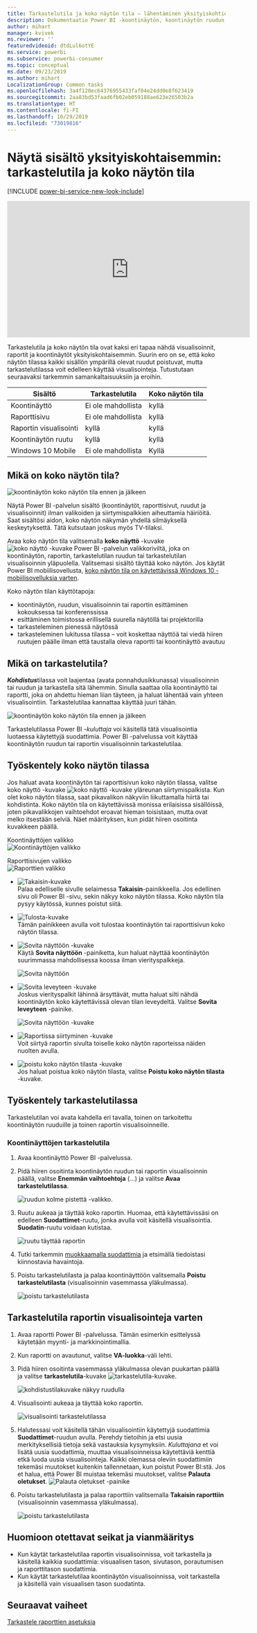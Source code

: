 ```yaml
---
title: Tarkastelutila ja koko näytön tila – lähentäminen yksityiskohtien katsomiseksi
description: Dokumentaatio Power BI -koontinäytön, koontinäytön ruudun, raportin tai raportin visualisoinnin esittämiseen tarkastelutilassa tai koko näytön tilassa
author: mihart
manager: kvivek
ms.reviewer: ''
featuredvideoid: dtdLul6otYE
ms.service: powerbi
ms.subservice: powerbi-consumer
ms.topic: conceptual
ms.date: 09/23/2019
ms.author: mihart
LocalizationGroup: Common tasks
ms.openlocfilehash: 3a4f120ec64376955433faf04e24dd0e8f623419
ms.sourcegitcommit: 2aa83bd53faad6fb02eb059188ae623e26503b2a
ms.translationtype: HT
ms.contentlocale: fi-FI
ms.lasthandoff: 10/29/2019
ms.locfileid: "73019816"
---
```

# <a name="display-content-in-more-detail-focus-mode-and-full-screen-mode"></a>Näytä sisältö yksityiskohtaisemmin: tarkastelutila ja koko näytön tila

[!INCLUDE [power-bi-service-new-look-include](../includes/power-bi-service-new-look-include.md)]    

<iframe width="560" height="315" src="https://www.youtube.com/embed/dtdLul6otYE" frameborder="0" allowfullscreen></iframe>

Tarkastelutila ja koko näytön tila ovat kaksi eri tapaa nähdä visualisoinnit, raportit ja koontinäytöt yksityiskohtaisemmin.  Suurin ero on se, että koko näytön tilassa kaikki sisällön ympärillä olevat ruudut poistuvat, mutta tarkastelutilassa voit edelleen käyttää visualisointeja. Tutustutaan seuraavaksi tarkemmin samankaltaisuuksiin ja eroihin.  

|Sisältö    | Tarkastelutila  |Koko näytön tila  |
|---------|---------|----------------------|
|Koontinäyttö     |   Ei ole mahdollista     | kyllä |
|Raporttisivu   | Ei ole mahdollista  | kyllä|
|Raportin visualisointi | kyllä    | kyllä |
|Koontinäytön ruutu | kyllä    | kyllä |
|Windows 10 Mobile | Ei ole mahdollista | Kyllä |

## <a name="what-is-full-screen-mode"></a>Mikä on koko näytön tila?

![koontinäytön koko näytön tila ennen ja jälkeen](media/end-user-focus/power-bi-dashboards-focus.png)

Näytä Power BI -palvelun sisältö (koontinäytöt, raporttisivut, ruudut ja visualisoinnit) ilman valikoiden ja siirtymispalkkien aiheuttamia häiriöitä.  Saat sisältösi aidon, koko näytön näkymän yhdellä silmäyksellä keskeytyksettä. Tätä kutsutaan joskus myös TV-tilaksi.   

Avaa koko näytön tila valitsemalla **koko näyttö** -kuvake ![koko näyttö -kuvake ](media/end-user-focus/power-bi-full-screen-icon.png) Power BI -palvelun valikkoriviltä, joka on koontinäytön, raportin, tarkastelutilan ruudun tai tarkastelutilan visualisoinnin yläpuolella.  Valitsemasi sisältö täyttää koko näytön.
Jos käytät Power BI mobiilisovellusta, [koko näytön tila on käytettävissä Windows 10 -mobiilisovelluksia varten](./mobile/mobile-windows-10-app-presentation-mode.md). 

Koko näytön tilan käyttötapoja:

* koontinäytön, ruudun, visualisoinnin tai raportin esittäminen kokouksessa tai konferenssissa
* esittäminen toimistossa erillisellä suurella näytöllä tai projektorilla
* tarkasteleminen pienessä näytössä
* tarkasteleminen lukitussa tilassa – voit koskettaa näyttöä tai viedä hiiren ruutujen päälle ilman että taustalla oleva raportti tai koontinäyttö avautuu

## <a name="what-is-focus-mode"></a>Mikä on tarkastelutila?

***Kohdistus***tilassa voit laajentaa (avata ponnahdusikkunassa) visualisoinnin tai ruudun ja tarkastella sitä lähemmin.  Sinulla saattaa olla koontinäyttö tai raportti, joka on ahdettu hieman liian täyteen, ja haluat lähentää vain yhteen visualisointiin.  Tarkastelutilaa kannattaa käyttää juuri tähän.  

![koontinäytön koko näytön tila ennen ja jälkeen](media/end-user-focus/power-bi-compare-dash.png)

Tarkastelutilassa Power BI *-kuluttaja* voi käsitellä tätä visualisointia luotaessa käytettyjä suodattimia.  Power BI -palvelussa voit käyttää koontinäytön ruudun tai raportin visualisoinnin tarkastelutilaa.

## <a name="working-in-full-screen-mode"></a>Työskentely koko näytön tilassa

Jos haluat avata koontinäytön tai raporttisivun koko näytön tilassa, valitse koko näyttö -kuvake ![koko näyttö -kuvake](media/end-user-focus/power-bi-full-screen-icon.png) yläreunan siirtymispalkista. Kun olet koko näytön tilassa, saat pikavalikon näkyviin liikuttamalla hiirtä tai kohdistinta. Koko näytön tila on käytettävissä monissa erilaisissa sisällöissä, joten pikavalikkojen vaihtoehdot eroavat hieman toisistaan, mutta ovat melko itsestään selviä.  Näet määrityksen, kun pidät hiiren osoitinta kuvakkeen päällä.

Koontinäyttöjen valikko    
![Koontinäyttöjen valikko](media/end-user-focus/power-bi-full-screen-dash.png)    

Raporttisivujen valikko    
![Raporttien valikko](media/end-user-focus/power-bi-report-full-screen.png)    

  * ![Takaisin-kuvake](media/end-user-focus/power-bi-back-icon.png)    
  Palaa edelliselle sivulle selaimessa **Takaisin**-painikkeella. Jos edellinen sivu oli Power BI -sivu, sekin näkyy koko näytön tilassa.  Koko näytön tila pysyy käytössä, kunnes poistut siitä.

  * ![Tulosta-kuvake](media/end-user-focus/power-bi-print-icon.png)    
  Tämän painikkeen avulla voit tulostaa koontinäytön tai raporttisivun koko näytön tilassa.

  * ![Sovita näyttöön -kuvake](media/end-user-focus/power-bi-fit-to-screen-icon.png)    
    Käytä **Sovita näyttöön** -painiketta, kun haluat näyttää koontinäytön suurimmassa mahdollisessa koossa ilman vierityspalkkeja.  

    ![Sovita näyttöön](media/end-user-focus/power-bi-fit-screen.png)

  * ![Sovita leveyteen -kuvake](media/end-user-focus/power-bi-fit-width.png)       
    Joskus vierityspalkit lähinnä ärsyttävät, mutta haluat silti nähdä koontinäytön koko käytettävissä olevan tilan leveydeltä. Valitse **Sovita leveyteen** -painike.    

    ![Sovita näyttöön -kuvake](media/end-user-focus/power-bi-fit-to-width-new.png)

  * ![Raportissa siirtyminen -kuvake](media/end-user-focus/power-bi-report-nav2.png)       
    Voit siirtyä raportin sivulta toiselle koko näytön raporteissa näiden nuolten avulla.    
  * ![poistu koko näytön tilasta -kuvake](media/end-user-focus/exit-fullscreen-new.png)     
  Jos haluat poistua koko näytön tilasta, valitse **Poistu koko näytön tilasta** -kuvake.

      

## <a name="working-in-focus-mode"></a>Työskentely tarkastelutilassa

Tarkastelutilan voi avata kahdella eri tavalla, toinen on tarkoitettu koontinäytön ruuduille ja toinen raportin visualisoinneille.

### <a name="focus-mode-in-dashboards"></a>Koontinäyttöjen tarkastelutila

1. Avaa koontinäyttö Power BI -palvelussa.

2. Pidä hiiren osoitinta koontinäytön ruudun tai raportin visualisoinnin päällä, valitse **Enemmän vaihtoehtoja** (...) ja valitse **Avaa tarkastelutilassa**.

    ![ruudun kolme pistettä -valikko](media/end-user-focus/power-bi-dashboard-focus.png).

2. Ruutu aukeaa ja täyttää koko raportin. Huomaa, että käytettävissäsi on edelleen **Suodattimet**-ruutu, jonka avulla voit käsitellä visualisointia. **Suodatin**-ruutu voidaan kutistaa.

   ![ruutu täyttää raportin](media/end-user-focus/power-bi-focus-filter.png)

4. Tutki tarkemmin [muokkaamalla suodattimia](end-user-report-filter.md) ja etsimällä tiedoistasi kiinnostavia havaintoja.  

5. Poistu tarkastelutilasta ja palaa koontinäyttöön valitsemalla **Poistu tarkastelutilasta** (visualisoinnin vasemmassa yläkulmassa).

    ![poistu tarkastelutilasta](media/end-user-focus/power-bi-exit.png)    


## <a name="focus-mode-for-report-visuals"></a>Tarkastelutila raportin visualisointeja varten

1. Avaa raportti Power BI -palvelussa.  Tämän esimerkin esittelyssä käytetään myynti- ja markkinointimallia.

1. Kun raportti on avautunut, valitse **VA-luokka**-väli lehti.

2. Pidä hiiren osoitinta vasemmassa yläkulmassa olevan puukartan päällä ja valitse **tarkastelutila**-kuvake ![tarkastelutila-kuvake](media/end-user-focus/pbi_popout.jpg).  

   ![kohdistustilakuvake näkyy ruudulla](media/end-user-focus/power-bi-hover-focus-icon.png)
2. Visualisointi aukeaa ja täyttää koko raportin.

   ![visualisointi tarkastelutilassa](media/end-user-focus/power-bi-display-focus-new.png)

3. Halutessasi voit käsitellä tähän visualisointiin käytettyjä suodattimia **Suodattimet**-ruudun avulla. Perehdy tietoihin ja etsi uusia merkityksellisiä tietoja sekä vastauksia kysymyksiin. *Kuluttajana* et voi lisätä uusia suodattimia, muuttaa visualisoinneissa käytettäviä kenttiä etkä luoda uusia visualisointeja.  Kaikki olemassa oleviin suodattimiin tekemäsi muutokset kuitenkin tallennetaan, kun poistut Power BI:stä. Jos et halua, että Power BI muistaa tekemäsi muutokset, valitse **Palauta oletukset**. ![Palauta oletukset -painike](media/end-user-focus/power-bi-resets.png)  


5. Poistu tarkastelutilasta ja palaa raporttiin valitsemalla **Takaisin raporttiin** (visualisoinnin vasemmassa yläkulmassa).

    ![poistu tarkastelutilasta](media/end-user-focus/power-bi-back-to-report.png)  

## <a name="considerations-and-troubleshooting"></a>Huomioon otettavat seikat ja vianmääritys

* Kun käytät tarkastelutilaa raportin visualisoinnissa, voit tarkastella ja käsitellä kaikkia suodattimia: visuaalisen tason, sivutason, porautumisen ja raporttitason suodattimia.    
* Kun käytät tarkastelutilaa koontinäytön visualisoinnissa, voit tarkastella ja käsitellä vain visuaalisen tason suodatinta.

## <a name="next-steps"></a>Seuraavat vaiheet

[Tarkastele raporttien asetuksia](end-user-report-view.md)